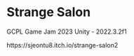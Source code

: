 # Strange Salon
GCPL Game Jam 2023
Unity - 2022.3.2f1
<p>
  https://sjeontu8.itch.io/strange-salon2
</p>

